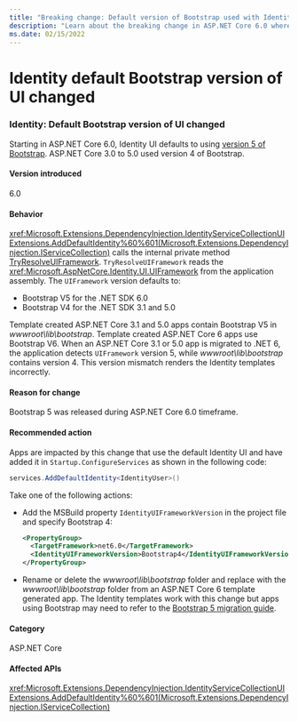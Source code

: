 ```yaml
---
title: "Breaking change: Default version of Bootstrap used with Identity now 5"
description: "Learn about the breaking change in ASP.NET Core 6.0 where the default version of Bootstrap used with Identity changes from 4 to 5."
ms.date: 02/15/2022
---
```

# Identity default Bootstrap version of UI changed

### Identity: Default Bootstrap version of UI changed

Starting in ASP.NET Core 6.0, Identity UI defaults to using [version 5 of Bootstrap](https://getbootstrap.com/docs/5.0/getting-started/introduction/). ASP.NET Core 3.0 to 5.0 used version 4 of Bootstrap.

#### Version introduced

6.0

#### Behavior

<xref:Microsoft.Extensions.DependencyInjection.IdentityServiceCollectionUIExtensions.AddDefaultIdentity%60%601(Microsoft.Extensions.DependencyInjection.IServiceCollection)> calls the internal private method [TryResolveUIFramework](https://github.com/dotnet/aspnetcore/blob/v6.0.2/src/Identity/UI/src/IdentityBuilderUIExtensions.cs#L82-L102). `TryResolveUIFramework` reads the <xref:Microsoft.AspNetCore.Identity.UI.UIFramework> from the application assembly. The `UIFramework` version defaults to:

* Bootstrap V5 for the .NET SDK 6.0
* Bootstrap V4 for the .NET SDK 3.1 and 5.0

Template created ASP.NET Core 3.1 and 5.0 apps contain Bootstrap V5 in *wwwroot\lib\bootstrap*. Template created ASP.NET Core 6 apps use Bootstrap V6. When an ASP.NET Core 3.1 or 5.0 app is migrated to .NET 6, the application detects `UIFramework` version 5, while *wwwroot\lib\bootstrap* contains version 4. This version mismatch renders the Identity templates incorrectly.

#### Reason for change

Bootstrap 5 was released during ASP.NET Core 6.0 timeframe.

#### Recommended action

Apps are impacted by this change that use the default Identity UI and have added it in `Startup.ConfigureServices` as shown in the following code:

```csharp
services.AddDefaultIdentity<IdentityUser>()
```

Take one of the following actions:

* Add the MSBuild property `IdentityUIFrameworkVersion` in the project file and specify Bootstrap 4:

  ```xml
  <PropertyGroup>
    <TargetFramework>net6.0</TargetFramework>
    <IdentityUIFrameworkVersion>Bootstrap4</IdentityUIFrameworkVersion>
  </PropertyGroup>
  ```

* Rename or delete the *wwwroot\lib\bootstrap* folder and replace with the *wwwroot\lib\bootstrap* folder from an ASP.NET Core 6 template generated app. The Identity templates work with this change but apps using Bootstrap may need to refer to the [Bootstrap 5 migration guide](https://getbootstrap.com/docs/5.0/migration/).

#### Category

ASP.NET Core

#### Affected APIs

<xref:Microsoft.Extensions.DependencyInjection.IdentityServiceCollectionUIExtensions.AddDefaultIdentity%60%601(Microsoft.Extensions.DependencyInjection.IServiceCollection)>
